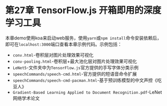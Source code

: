 # 第27章 TensorFlow.js 开箱即用的深度学习工具

本章demo使用koa来启动web服务，使用`yarn`或`npm install`命令安装依赖后，即可在`localhost:3000`端口查看本章示例代码。示例包括：

- `conv.html`-卷积层对图片处理效果可视化
- `conv-pooling.html`-卷积层+最大池化层对图片处理效果可视化
- `LeNet5`-文件夹中为`TensorFlow.js`官方提供的手写字体分类示例
- `speechCommands/speech-cmd.html`-官方提供的短语音命令扩展
- `speechCommands/speech-cmd-pacman.html`-基于预训练模型的中文声控《吃豆人》
- `Gradient-Based Learning Applied to Document Recognition.pdf`-LeNet网络学术论文



